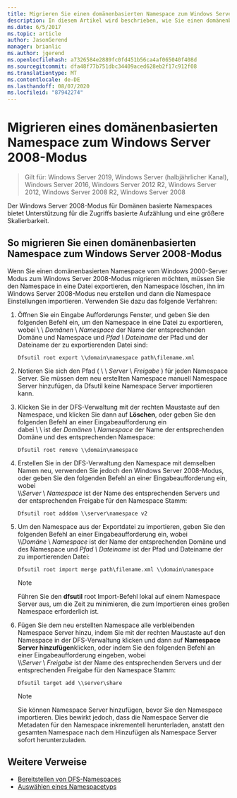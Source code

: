 ```yaml
---
title: Migrieren Sie einen domänenbasierten Namespace zum Windows Server 2008-Modus
description: In diesem Artikel wird beschrieben, wie Sie einen domänenbasierten Namespace zum Windows Server 2008-Modus migrieren.
ms.date: 6/5/2017
ms.topic: article
author: JasonGerend
manager: brianlic
ms.author: jgerend
ms.openlocfilehash: a7326584e2889fc0fd451b56ca4af065040f408d
ms.sourcegitcommit: dfa48f77b751dbc34409aced628eb2f17c912f08
ms.translationtype: MT
ms.contentlocale: de-DE
ms.lasthandoff: 08/07/2020
ms.locfileid: "87942274"
---
```

# <a name="migrate-a-domain-based-namespace-to-windows-server-2008-mode"></a>Migrieren eines domänenbasierten Namespace zum Windows Server 2008-Modus

> Gilt für: Windows Server 2019, Windows Server (halbjährlicher Kanal), Windows Server 2016, Windows Server 2012 R2, Windows Server 2012, Windows Server 2008 R2, Windows Server 2008

Der Windows Server 2008-Modus für Domänen basierte Namespaces bietet Unterstützung für die Zugriffs basierte Aufzählung und eine größere Skalierbarkeit.

## <a name="to-migrate-a-domain-based-namespace-to-windows-server-2008-mode"></a>So migrieren Sie einen domänenbasierten Namespace zum Windows Server 2008-Modus

Wenn Sie einen domänenbasierten Namespace vom Windows 2000-Server Modus zum Windows Server 2008-Modus migrieren möchten, müssen Sie den Namespace in eine Datei exportieren, den Namespace löschen, ihn im Windows Server 2008-Modus neu erstellen und dann die Namespace Einstellungen importieren. Verwenden Sie dazu das folgende Verfahren:

1.  Öffnen Sie ein Eingabe Aufforderungs Fenster, und geben Sie den folgenden Befehl ein, um den Namespace in eine Datei zu exportieren, wobei \\ \\ *Domänen* \\ *Namespace* der Name der entsprechenden Domäne und Namespace und *Pfad \\ Dateiname* der Pfad und der Dateiname der zu exportierenden Datei sind:
     ```
     Dfsutil root export \\domain\namespace path\filename.xml
     ```
2.  Notieren Sie sich den Pfad ( \\ \\ *Server* \\ *Freigabe* ) für jeden Namespace Server. Sie müssen dem neu erstellten Namespace manuell Namespace Server hinzufügen, da Dfsutil keine Namespace Server importieren kann.
3.  Klicken Sie in der DFS-Verwaltung mit der rechten Maustaste auf den Namespace, und klicken Sie dann auf **Löschen**, oder geben Sie den folgenden Befehl an einer Eingabeaufforderung ein <br /> dabei \\ \\ ist der *Domänen* \\ *Namespace* der Name der entsprechenden Domäne und des entsprechenden Namespace:
     ```
     Dfsutil root remove \\domain\namespace
     ```
4.  Erstellen Sie in der DFS-Verwaltung den Namespace mit demselben Namen neu, verwenden Sie jedoch den Windows Server 2008-Modus, oder geben Sie den folgenden Befehl an einer Eingabeaufforderung ein, wobei <br /> \\\\*Server* \\ *Namespace* ist der Name des entsprechenden Servers und der entsprechenden Freigabe für den Namespace Stamm:
     ```
     Dfsutil root adddom \\server\namespace v2
     ```
5.  Um den Namespace aus der Exportdatei zu importieren, geben Sie den folgenden Befehl an einer Eingabeaufforderung ein, wobei <br /> \\\\*Domäne* \\ *Namespace* ist der Name der entsprechenden Domäne und des Namespace und *Pfad \\ Dateiname* ist der Pfad und Dateiname der zu importierenden Datei:
     ```
     Dfsutil root import merge path\filename.xml \\domain\namespace
     ```

    > [!NOTE]
    > Führen Sie den **dfsutil** root Import-Befehl lokal auf einem Namespace Server aus, um die Zeit zu minimieren, die zum Importieren eines großen Namespace erforderlich ist.
6.  Fügen Sie dem neu erstellten Namespace alle verbleibenden Namespace Server hinzu, indem Sie mit der rechten Maustaste auf den Namespace in der DFS-Verwaltung klicken und dann auf **Namespace Server hinzufügen**klicken, oder indem Sie den folgenden Befehl an einer Eingabeaufforderung eingeben, wobei <br /> \\\\*Server* \\ *Freigabe* ist der Name des entsprechenden Servers und der entsprechenden Freigabe für den Namespace Stamm:
     ```
     Dfsutil target add \\server\share
     ```

    > [!NOTE]
    > Sie können Namespace Server hinzufügen, bevor Sie den Namespace importieren. Dies bewirkt jedoch, dass die Namespace Server die Metadaten für den Namespace inkrementell herunterladen, anstatt den gesamten Namespace nach dem Hinzufügen als Namespace Server sofort herunterzuladen.

## <a name="additional-references"></a>Weitere Verweise
-   [Bereitstellen von DFS-Namespaces](deploying-dfs-namespaces.md)
-   [Auswählen eines Namespacetyps](choose-a-namespace-type.md)